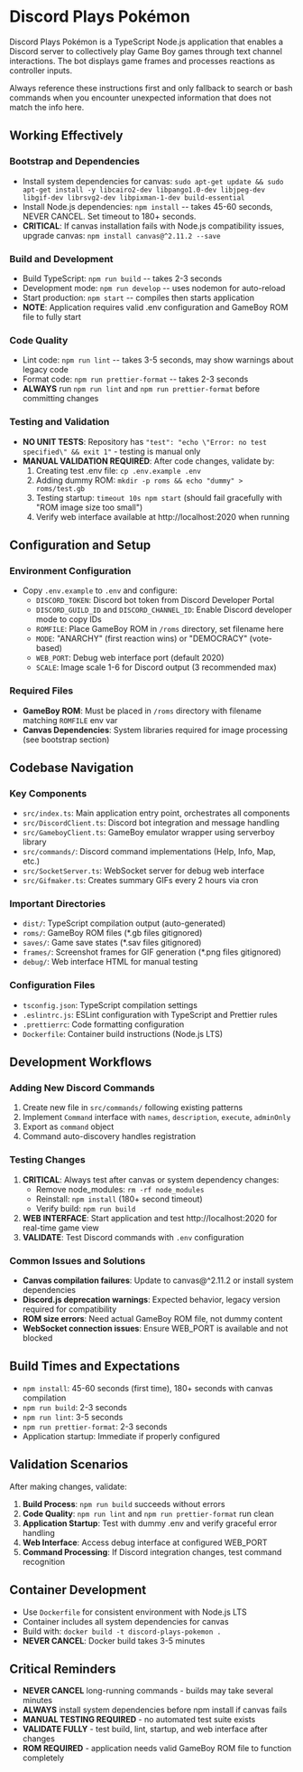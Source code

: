 # Discord Plays Pokémon

Discord Plays Pokémon is a TypeScript Node.js application that enables a Discord server to collectively play Game Boy games through text channel interactions. The bot displays game frames and processes reactions as controller inputs.

Always reference these instructions first and only fallback to search or bash commands when you encounter unexpected information that does not match the info here.

## Working Effectively

### Bootstrap and Dependencies
- Install system dependencies for canvas: `sudo apt-get update && sudo apt-get install -y libcairo2-dev libpango1.0-dev libjpeg-dev libgif-dev librsvg2-dev libpixman-1-dev build-essential`
- Install Node.js dependencies: `npm install` -- takes 45-60 seconds, NEVER CANCEL. Set timeout to 180+ seconds.
- **CRITICAL**: If canvas installation fails with Node.js compatibility issues, upgrade canvas: `npm install canvas@^2.11.2 --save`

### Build and Development
- Build TypeScript: `npm run build` -- takes 2-3 seconds
- Development mode: `npm run develop` -- uses nodemon for auto-reload
- Start production: `npm start` -- compiles then starts application
- **NOTE**: Application requires valid .env configuration and GameBoy ROM file to fully start

### Code Quality
- Lint code: `npm run lint` -- takes 3-5 seconds, may show warnings about legacy code
- Format code: `npm run prettier-format` -- takes 2-3 seconds
- **ALWAYS** run `npm run lint` and `npm run prettier-format` before committing changes

### Testing and Validation
- **NO UNIT TESTS**: Repository has `"test": "echo \"Error: no test specified\" && exit 1"` - testing is manual only
- **MANUAL VALIDATION REQUIRED**: After code changes, validate by:
  1. Creating test .env file: `cp .env.example .env`
  2. Adding dummy ROM: `mkdir -p roms && echo "dummy" > roms/test.gb`
  3. Testing startup: `timeout 10s npm start` (should fail gracefully with "ROM image size too small")
  4. Verify web interface available at http://localhost:2020 when running

## Configuration and Setup

### Environment Configuration
- Copy `.env.example` to `.env` and configure:
  - `DISCORD_TOKEN`: Discord bot token from Discord Developer Portal
  - `DISCORD_GUILD_ID` and `DISCORD_CHANNEL_ID`: Enable Discord developer mode to copy IDs
  - `ROMFILE`: Place GameBoy ROM in `/roms` directory, set filename here
  - `MODE`: "ANARCHY" (first reaction wins) or "DEMOCRACY" (vote-based)
  - `WEB_PORT`: Debug web interface port (default 2020)
  - `SCALE`: Image scale 1-6 for Discord output (3 recommended max)

### Required Files
- **GameBoy ROM**: Must be placed in `/roms` directory with filename matching `ROMFILE` env var
- **Canvas Dependencies**: System libraries required for image processing (see bootstrap section)

## Codebase Navigation

### Key Components
- `src/index.ts`: Main application entry point, orchestrates all components
- `src/DiscordClient.ts`: Discord bot integration and message handling
- `src/GameboyClient.ts`: GameBoy emulator wrapper using serverboy library
- `src/commands/`: Discord command implementations (Help, Info, Map, etc.)
- `src/SocketServer.ts`: WebSocket server for debug web interface
- `src/Gifmaker.ts`: Creates summary GIFs every 2 hours via cron

### Important Directories
- `dist/`: TypeScript compilation output (auto-generated)
- `roms/`: GameBoy ROM files (*.gb files gitignored)
- `saves/`: Game save states (*.sav files gitignored)
- `frames/`: Screenshot frames for GIF generation (*.png files gitignored)
- `debug/`: Web interface HTML for manual testing

### Configuration Files
- `tsconfig.json`: TypeScript compilation settings
- `.eslintrc.js`: ESLint configuration with TypeScript and Prettier rules
- `.prettierrc`: Code formatting configuration
- `Dockerfile`: Container build instructions (Node.js LTS)

## Development Workflows

### Adding New Discord Commands
1. Create new file in `src/commands/` following existing patterns
2. Implement `Command` interface with `names`, `description`, `execute`, `adminOnly`
3. Export as `command` object
4. Command auto-discovery handles registration

### Testing Changes
1. **CRITICAL**: Always test after canvas or system dependency changes:
   - Remove node_modules: `rm -rf node_modules`
   - Reinstall: `npm install` (180+ second timeout)
   - Verify build: `npm run build`
2. **WEB INTERFACE**: Start application and test http://localhost:2020 for real-time game view
3. **VALIDATE**: Test Discord commands with `.env` configuration

### Common Issues and Solutions
- **Canvas compilation failures**: Update to canvas@^2.11.2 or install system dependencies
- **Discord.js deprecation warnings**: Expected behavior, legacy version required for compatibility
- **ROM size errors**: Need actual GameBoy ROM file, not dummy content
- **WebSocket connection issues**: Ensure WEB_PORT is available and not blocked

## Build Times and Expectations
- `npm install`: 45-60 seconds (first time), 180+ seconds with canvas compilation
- `npm run build`: 2-3 seconds
- `npm run lint`: 3-5 seconds  
- `npm run prettier-format`: 2-3 seconds
- Application startup: Immediate if properly configured

## Validation Scenarios
After making changes, validate:
1. **Build Process**: `npm run build` succeeds without errors
2. **Code Quality**: `npm run lint` and `npm run prettier-format` run clean
3. **Application Startup**: Test with dummy .env and verify graceful error handling
4. **Web Interface**: Access debug interface at configured WEB_PORT
5. **Command Processing**: If Discord integration changes, test command recognition

## Container Development
- Use `Dockerfile` for consistent environment with Node.js LTS
- Container includes all system dependencies for canvas
- Build with: `docker build -t discord-plays-pokemon .`
- **NEVER CANCEL**: Docker build takes 3-5 minutes

## Critical Reminders
- **NEVER CANCEL** long-running commands - builds may take several minutes
- **ALWAYS** install system dependencies before npm install if canvas fails
- **MANUAL TESTING REQUIRED** - no automated test suite exists
- **VALIDATE FULLY** - test build, lint, startup, and web interface after changes
- **ROM REQUIRED** - application needs valid GameBoy ROM file to function completely